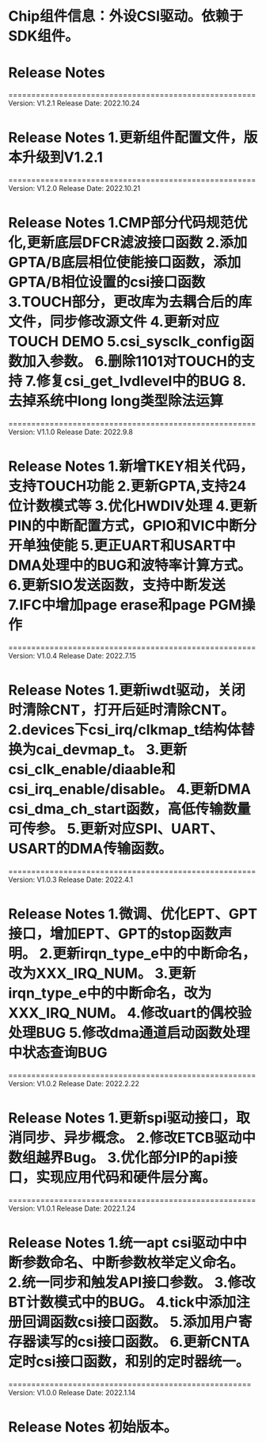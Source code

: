 # Chip组件信息：外设CSI驱动。依赖于SDK组件。

# Release Notes

======================================================
Version: V1.2.1
Release Date: 2022.10.24

Release Notes
1.更新组件配置文件，版本升级到V1.2.1
======================================================

======================================================
Version: V1.2.0
Release Date: 2022.10.21

Release Notes
1.CMP部分代码规范优化,更新底层DFCR滤波接口函数
2.添加GPTA/B底层相位使能接口函数，添加GPTA/B相位设置的csi接口函数
3.TOUCH部分，更改库为去耦合后的库文件，同步修改源文件
4.更新对应TOUCH DEMO
5.csi_sysclk_config函数加入参数。
6.删除1101对TOUCH的支持
7.修复csi_get_lvdlevel中的BUG
8.去掉系统中long long类型除法运算
======================================================

======================================================
Version: V1.1.0
Release Date: 2022.9.8

Release Notes
1.新增TKEY相关代码，支持TOUCH功能
2.更新GPTA,支持24位计数模式等
3.优化HWDIV处理
4.更新PIN的中断配置方式，GPIO和VIC中断分开单独使能
5.更正UART和USART中DMA处理中的BUG和波特率计算方式。
6.更新SIO发送函数，支持中断发送
7.IFC中增加page erase和page PGM操作
======================================================

======================================================
Version: V1.0.4
Release Date: 2022.7.15

Release Notes
1.更新iwdt驱动，关闭时清除CNT，打开后延时清除CNT。
2.devices下csi_irq/clkmap_t结构体替换为cai_devmap_t。
3.更新csi_clk_enable/diaable和csi_irq_enable/disable。
4.更新DMA csi_dma_ch_start函数，高低传输数量可传参。
5.更新对应SPI、UART、USART的DMA传输函数。
======================================================

======================================================
Version: V1.0.3
Release Date: 2022.4.1

Release Notes
1.微调、优化EPT、GPT接口，增加EPT、GPT的stop函数声明。
2.更新irqn_type_e中的中断命名，改为XXX_IRQ_NUM。
3.更新irqn_type_e中的中断命名，改为XXX_IRQ_NUM。
4.修改uart的偶校验处理BUG
5.修改dma通道启动函数处理中状态查询BUG
======================================================

======================================================
Version: V1.0.2
Release Date: 2022.2.22

Release Notes
1.更新spi驱动接口，取消同步、异步概念。
2.修改ETCB驱动中数组越界Bug。
3.优化部分IP的api接口，实现应用代码和硬件层分离。
======================================================

======================================================
Version: V1.0.1
Release Date: 2022.1.24

Release Notes
1.统一apt csi驱动中中断参数命名、中断参数枚举定义命名。
2.统一同步和触发API接口参数。
3.修改BT计数模式中的BUG。
4.tick中添加注册回调函数csi接口函数。
5.添加用户寄存器读写的csi接口函数。
6.更新CNTA定时csi接口函数，和别的定时器统一。
======================================================

=====================================================
Version: V1.0.0
Release Date: 2022.1.14

Release Notes
初始版本。
======================================================







